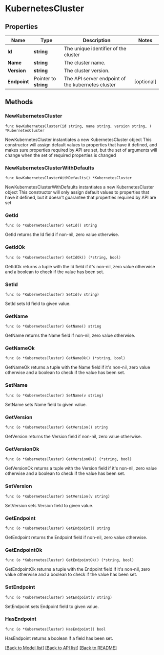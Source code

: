 # KubernetesCluster

## Properties

Name | Type | Description | Notes
------------ | ------------- | ------------- | -------------
**Id** | **string** | The unique identifier of the cluster | 
**Name** | **string** | The cluster name. | 
**Version** | **string** | The cluster version. | 
**Endpoint** | Pointer to **string** | The API server endpoint of the kubernetes cluster | [optional] 

## Methods

### NewKubernetesCluster

`func NewKubernetesCluster(id string, name string, version string, ) *KubernetesCluster`

NewKubernetesCluster instantiates a new KubernetesCluster object
This constructor will assign default values to properties that have it defined,
and makes sure properties required by API are set, but the set of arguments
will change when the set of required properties is changed

### NewKubernetesClusterWithDefaults

`func NewKubernetesClusterWithDefaults() *KubernetesCluster`

NewKubernetesClusterWithDefaults instantiates a new KubernetesCluster object
This constructor will only assign default values to properties that have it defined,
but it doesn't guarantee that properties required by API are set

### GetId

`func (o *KubernetesCluster) GetId() string`

GetId returns the Id field if non-nil, zero value otherwise.

### GetIdOk

`func (o *KubernetesCluster) GetIdOk() (*string, bool)`

GetIdOk returns a tuple with the Id field if it's non-nil, zero value otherwise
and a boolean to check if the value has been set.

### SetId

`func (o *KubernetesCluster) SetId(v string)`

SetId sets Id field to given value.


### GetName

`func (o *KubernetesCluster) GetName() string`

GetName returns the Name field if non-nil, zero value otherwise.

### GetNameOk

`func (o *KubernetesCluster) GetNameOk() (*string, bool)`

GetNameOk returns a tuple with the Name field if it's non-nil, zero value otherwise
and a boolean to check if the value has been set.

### SetName

`func (o *KubernetesCluster) SetName(v string)`

SetName sets Name field to given value.


### GetVersion

`func (o *KubernetesCluster) GetVersion() string`

GetVersion returns the Version field if non-nil, zero value otherwise.

### GetVersionOk

`func (o *KubernetesCluster) GetVersionOk() (*string, bool)`

GetVersionOk returns a tuple with the Version field if it's non-nil, zero value otherwise
and a boolean to check if the value has been set.

### SetVersion

`func (o *KubernetesCluster) SetVersion(v string)`

SetVersion sets Version field to given value.


### GetEndpoint

`func (o *KubernetesCluster) GetEndpoint() string`

GetEndpoint returns the Endpoint field if non-nil, zero value otherwise.

### GetEndpointOk

`func (o *KubernetesCluster) GetEndpointOk() (*string, bool)`

GetEndpointOk returns a tuple with the Endpoint field if it's non-nil, zero value otherwise
and a boolean to check if the value has been set.

### SetEndpoint

`func (o *KubernetesCluster) SetEndpoint(v string)`

SetEndpoint sets Endpoint field to given value.

### HasEndpoint

`func (o *KubernetesCluster) HasEndpoint() bool`

HasEndpoint returns a boolean if a field has been set.


[[Back to Model list]](../README.md#documentation-for-models) [[Back to API list]](../README.md#documentation-for-api-endpoints) [[Back to README]](../README.md)


